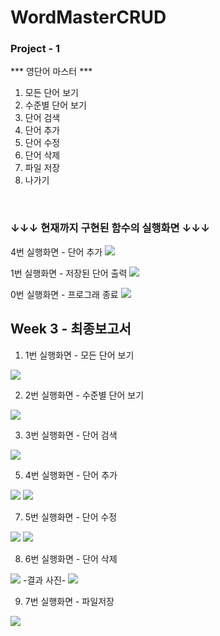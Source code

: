# WordMasterCRUD
### Project - 1

*** 영단어 마스터 ***
1. 모든 단어 보기
2. 수준별 단어 보기
3. 단어 검색
4. 단어 추가
5. 단어 수정
6. 단어 삭제
7. 파일 저장
0. 나가기
<br>


### ↓↓↓ 현재까지 구현된 함수의 실행화면 ↓↓↓

4번 실행화면 - 단어 추가
<img src = "https://github.com/Dopaminic/JavaCRUD1/blob/0282485516f10042d23666b7a1f7050588048a10/Screenshots/%EC%8A%A4%ED%81%AC%EB%A6%B0%EC%83%B7%202023-09-09%20%EC%98%A4%ED%9B%84%2011.50.17.png">

1번 실행화면 - 저장된 단어 출력
<img src = "https://github.com/Dopaminic/JavaCRUD1/blob/0282485516f10042d23666b7a1f7050588048a10/Screenshots/%EC%8A%A4%ED%81%AC%EB%A6%B0%EC%83%B7%202023-09-09%20%EC%98%A4%ED%9B%84%2011.50.24.png">

0번 실행화면 - 프로그래 종료
<img src = "https://github.com/Dopaminic/JavaCRUD1/blob/ad3b03ccfd052217d29c58e3e10c807a75902145/Screenshots/%EC%8A%A4%ED%81%AC%EB%A6%B0%EC%83%B7%202023-09-16%20%EC%98%A4%ED%9B%84%2010.03.22.png">
<br>

## Week 3 - 최종보고서


1. 1번 실행화면 - 모든 단어 보기
<img src = "https://github.com/Dopaminic/JavaCRUD1/blob/ad3b03ccfd052217d29c58e3e10c807a75902145/Screenshots/%EC%8A%A4%ED%81%AC%EB%A6%B0%EC%83%B7%202023-09-16%20%EC%98%A4%ED%9B%84%2010.01.35.png">

2. 2번 실행화면 - 수준별 단어 보기
<img src = "https://github.com/Dopaminic/JavaCRUD1/blob/ad3b03ccfd052217d29c58e3e10c807a75902145/Screenshots/%EC%8A%A4%ED%81%AC%EB%A6%B0%EC%83%B7%202023-09-16%20%EC%98%A4%ED%9B%84%2010.02.03.png">

3. 3번 실행화면 - 단어 검색
<img src = "https://github.com/Dopaminic/JavaCRUD1/blob/ad3b03ccfd052217d29c58e3e10c807a75902145/Screenshots/%EC%8A%A4%ED%81%AC%EB%A6%B0%EC%83%B7%202023-09-16%20%EC%98%A4%ED%9B%84%2010.03.11.png">

5. 4번 실행화면 - 단어 추가
<img src = "https://github.com/Dopaminic/JavaCRUD1/blob/0282485516f10042d23666b7a1f7050588048a10/Screenshots/%EC%8A%A4%ED%81%AC%EB%A6%B0%EC%83%B7%202023-09-16%20%EC%98%A4%ED%9B%84%2010.00.14.png">
<img src = "https://github.com/Dopaminic/JavaCRUD1/blob/0282485516f10042d23666b7a1f7050588048a10/Screenshots/%EC%8A%A4%ED%81%AC%EB%A6%B0%EC%83%B7%202023-09-16%20%EC%98%A4%ED%9B%84%2010.00.26.png">

7. 5번 실행화면 - 단어 수정
<img src = "https://github.com/Dopaminic/JavaCRUD1/blob/0282485516f10042d23666b7a1f7050588048a10/Screenshots/%EC%8A%A4%ED%81%AC%EB%A6%B0%EC%83%B7%202023-09-16%20%EC%98%A4%ED%9B%84%2010.00.58.png">
<img src = "https://github.com/Dopaminic/JavaCRUD1/blob/ad3b03ccfd052217d29c58e3e10c807a75902145/Screenshots/%EC%8A%A4%ED%81%AC%EB%A6%B0%EC%83%B7%202023-09-16%20%EC%98%A4%ED%9B%84%2010.02.41.png">

8. 6번 실행화면 - 단어 삭제 
<img src = "https://github.com/Dopaminic/JavaCRUD1/blob/41a1788ca99fd114d93faa4b5aa3b220b48aded1/Screenshots/%EC%8A%A4%ED%81%AC%EB%A6%B0%EC%83%B7%202023-09-17%20%EC%98%A4%EC%A0%84%2012.12.14.png">
-결과 사진-
<img src = "https://github.com/Dopaminic/JavaCRUD1/blob/4ed14904dacc3d0399fa4c235ebaf61db4a13ecd/Screenshots/%EC%8A%A4%ED%81%AC%EB%A6%B0%EC%83%B7%202023-09-17%20%EC%98%A4%EC%A0%84%2012.14.49.png">

9. 7번 실행화면 - 파일저장 
<img src = "https://github.com/Dopaminic/JavaCRUD1/blob/ad3b03ccfd052217d29c58e3e10c807a75902145/Screenshots/%EC%8A%A4%ED%81%AC%EB%A6%B0%EC%83%B7%202023-09-16%20%EC%98%A4%ED%9B%84%2010.01.09.png">
